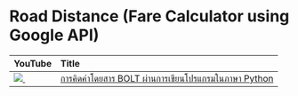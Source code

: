 # Road Distance (Fare Calculator using Google API)
| YouTube                                                                                                     | Title                                                                                                                                       |
|:------------------------------------------------------------------------------------------------------------|:--------------------------------------------------------------------------------------------------------------------------------------------|
| <a href=https://youtu.be/j182lxBlFD4><img src=https://i.ytimg.com/vi/j182lxBlFD4/mqdefault.jpg />&nbsp;</a> | <a href="https://youtu.be/j182lxBlFD4">การคิดค่าโดยสาร BOLT ผ่านการเขียนโปรแกรมในภาษา Python</a>  
